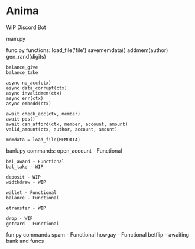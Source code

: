 # Anima
WIP Discord Bot

main.py
	
func.py
	functions:
	load_file('file')
	savememdata()
	addmem(author)
	gen_rand(digits)

	balance_give
	balance_take

	async no_acc(ctx)
	async data_corrupt(ctx)
	async invalidmem(ctx)
	async err(ctx)
	async embedd(ctx)
	
	await check_acc(ctx, member)
	await pos()
	await can_afford(ctx, member, account, amount)
	valid_amount(ctx, author, account, amount)

	memdata = load_file(MEMDATA)

bank.py
	commands:
	open_account - Functional

	bal_award - Functional
	bal_take - WIP

	deposit - WIP
	widthdraw - WIP	

	wallet - Functional
	balance - Functional

	etransfer - WIP

	drop - WIP
	getcard - Functional

fun.py
	commands
	spam - Functional
	howgay - Functional
	betflip - awaiting bank and funcs

